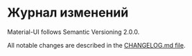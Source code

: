 # Журнал изменений

<p class="description">Material-UI follows Semantic Versioning 2.0.0.</p>

All notable changes are described in the [CHANGELOG.md file](https://github.com/mui-org/material-ui/blob/next/CHANGELOG.md).